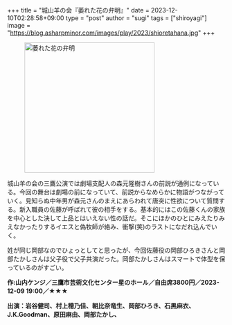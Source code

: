 +++
title = "城山羊の会『萎れた花の弁明』"
date = 2023-12-10T02:28:58+09:00
type = "post"
author = "sugi"
tags = ["shiroyagi"]
image = "https://blog.asharpminor.com/images/play/2023/shioretahana.jpg"
+++
<figure class="alignleft"><img src="/images/play/2023/shioretahana.jpg" alt="萎れた花の弁明" style="width: 300px !important;"></figure>

城山羊の会の三鷹公演では劇場支配人の森元隆樹さんの前説が通例になっている。今回の舞台は劇場の前になっていて、前説からなめらかに物語がつながっていく。見知らぬ中年男が森元さんのまえにあらわれて唐突に性欲について質問する。新入職員の佐藤が呼ばれて彼の相手をする。基本的にはこの佐藤くんの家族を中心とした決して上品とはいえない性の話だ。そこにほかのひとにみえたりみえなかったりするイエスと偽牧師が絡み、衝撃(笑)のラストになだれ込んでいく。

姓が同じ岡部なのでひょっとしてと思ったが、今回佐藤役の岡部ひろきさんと岡部たかしさんは父子役で父子共演だった。岡部たかしさんはスマートで体型を保っているのがすごい。

**作:山内ケンジ／三鷹市芸術文化センター星のホール／自由席3800円／2023-12-09 19:00／★★★**

**出演：岩谷健司、村上穂乃佳、朝比奈竜生、岡部ひろき、石黒麻衣、J.K.Goodman、原田麻由、岡部たかし、**